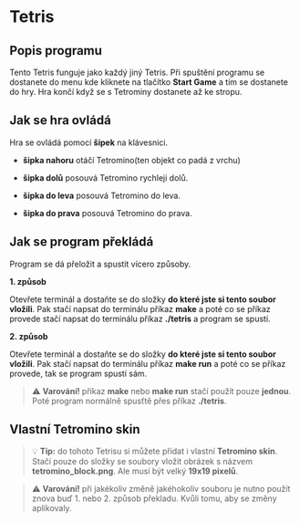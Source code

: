 # Tetris

## Popis programu

Tento Tetris funguje jako každý jiný Tetris. Při spuštění programu se dostanete do menu kde kliknete na tlačítko **Start Game** a tím se dostanete do hry. Hra končí když se s Tetrominy dostanete až ke stropu.

## Jak se hra ovládá

Hra se ovládá pomocí **šipek** na klávesnici.

- **šipka nahoru** otáčí Tetromino(ten objekt co padá z vrchu)

- **šipka dolů** posouvá Tetromino rychleji dolů.

- **šipka do leva** posouvá Tetromino do leva.

- **šipka do prava** posouvá Tetromino do prava.

## Jak se program překládá

Program se dá přeložit a spustit vícero způsoby.

**1. způsob** 

Otevřete terminál a dostaňte se do složky **do které jste si tento soubor vložili**.
Pak stačí napsat do terminálu příkaz **make** a poté co se příkaz provede stačí napsat do terminálu příkaz **./tetris** a program se spustí.

**2. způsob** 

Otevřete terminál a dostaňte se do složky **do které jste si tento soubor vložili**.
Pak stačí napsat do terminálu příkaz **make run** a poté co se příkaz provede, tak se program spustí sám.

> :warning: **Varování!** příkaz **make** nebo **make run** stačí použít pouze **jednou**. Poté program normálně spusťtě přes příkaz **./tetris**.

## Vlastní Tetromino skin

> :bulb: **Tip:** do tohoto Tetrisu si můžete přidat i vlastní **Tetromino skin**. Stačí pouze do složky se soubory vložit obrázek s názvem **tetromino_block.png**. Ale musí být velký **19x19 pixelů**.

> :warning: **Varování!** při jakékoliv změně jakéhokoliv souboru je nutno použít znova buď 1. nebo 2. způsob překladu. Kvůli tomu, aby se změny aplikovaly.
